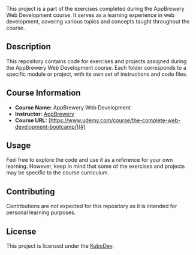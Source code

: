 This project is a part of the exercises completed during the AppBrewery Web Development course. It serves as a learning experience in web development, covering various topics and concepts taught throughout the course.

## Description

This repository contains code for exercises and projects assigned during the AppBrewery Web Development course. Each folder corresponds to a specific module or project, with its own set of instructions and code files.

## Course Information

- **Course Name:** AppBrewery Web Development
- **Instructor:** [AppBrewery](https://www.appbrewery.co/)
- **Course URL:** [https://www.udemy.com/course/the-complete-web-development-bootcamp/](#)

## Usage

Feel free to explore the code and use it as a reference for your own learning. However, keep in mind that some of the exercises and projects may be specific to the course curriculum.

## Contributing

Contributions are not expected for this repository as it is intended for personal learning purposes.

## License

This project is licensed under the [KuboDev](LICENSE).

